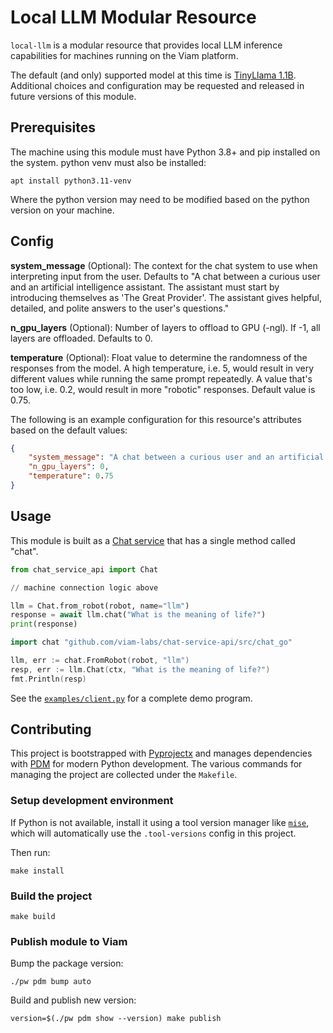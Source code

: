 # Local LLM Modular Resource

`local-llm` is a modular resource that provides local LLM inference capabilities for machines running on the Viam platform.

The default (and only) supported model at this time is [TinyLlama 1.1B](https://huggingface.co/second-state/TinyLlama-1.1B-Chat-v1.0-GGUF). Additional choices and configuration may be requested and released in future versions of this module.

## Prerequisites

The machine using this module must have Python 3.8+ and pip installed on the system.
python venv must also be installed:

```
apt install python3.11-venv
```
Where the python version may need to be modified based on the python version on your machine.

## Config

**system_message** (Optional): The context for the chat system to use when interpreting input from the user. Defaults to "A chat between a curious user and an artificial intelligence assistant. The assistant must start by introducing themselves as 'The Great Provider'. The assistant gives helpful, detailed, and polite answers to the user's questions."

**n_gpu_layers** (Optional): Number of layers to offload to GPU (-ngl). If -1, all layers are offloaded. Defaults to 0.

**temperature** (Optional): Float value to determine the randomness of the responses from the model. A high temperature, i.e. 5, would result in very different values while running the same prompt repeatedly. A value that's too low, i.e. 0.2, would result in more "robotic" responses. Default value is 0.75.

The following is an example configuration for this resource's attributes based on the default values:

```json
{
    "system_message": "A chat between a curious user and an artificial intelligence assistant. The assistant must start by introducing themselves as 'The Great Provider'. The assistant gives helpful, detailed, and polite answers to the user's questions.",
    "n_gpu_layers": 0,
    "temperature": 0.75
}
```

## Usage

This module is built as a [Chat service](https://github.com/viam-labs/chat-service-api) that has a single method called "chat".

```python
from chat_service_api import Chat

// machine connection logic above

llm = Chat.from_robot(robot, name="llm")
response = await llm.chat("What is the meaning of life?")
print(response)
```

```go
import chat "github.com/viam-labs/chat-service-api/src/chat_go"

llm, err := chat.FromRobot(robot, "llm")
resp, err := llm.Chat(ctx, "What is the meaning of life?")
fmt.Println(resp)
```

See the [`examples/client.py`](./examples/client.py) for a complete demo program.

## Contributing 

This project is bootstrapped with [Pyprojectx](https://github.com/pyprojectx/pyprojectx) and manages dependencies with [PDM](https://pdm-project.org/latest/#introduction) for modern Python development. The various commands for managing the project are collected under the `Makefile`.

### Setup development environment

If Python is not available, install it using a tool version manager like [`mise`](https://mise.jdx.dev/), which will automatically use the `.tool-versions` config in this project.

Then run:

```console
make install
```

### Build the project

```console
make build
```

### Publish module to Viam

Bump the package version:

```console
./pw pdm bump auto
```

Build and publish new version:

```console
version=$(./pw pdm show --version) make publish
```
